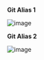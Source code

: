 **Git Alias 1**

![image](https://user-images.githubusercontent.com/49791498/81590852-63bd4980-93b3-11ea-8051-27e5438494eb.png)

**Git  Alias 2**

![image](https://user-images.githubusercontent.com/49791498/81591014-a41cc780-93b3-11ea-82c9-e9660ce6ba28.png)

